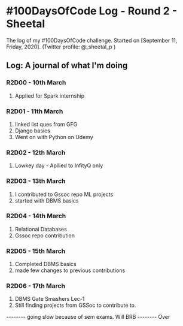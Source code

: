 
# #100DaysOfCode Log - Round 2 - Sheetal

The log of my #100DaysOfCode challenge. Started on [September 11, Friday, 2020].
(Twitter profile: @_sheetal_p )

## Log: A journal of what I'm doing

### R2D00 - 10th March
1. Applied for Spark internship

### R2D01 - 11th March
1. linked list ques from GFG
2. Django basics
3. Went on with Python on Udemy

### R2D02 - 12th March
1. Lowkey day - Apllied to InfityQ only

### R2D03 - 13th March
1. I contributed to Gssoc repo ML projects
2. started with DBMS basics

### R2D04 - 14th March
1. Relational Databases
2. Gssoc repo contribution

### R2D05 - 15th March
1. Completed DBMS basics
2. made few changes to previous contributions

### R2D06 - 17th March
1. DBMS Gate Smashers Lec-1
2. Still finding projects from GSSoc to contribute to. 

-------- going slow because of sem exams. Will BRB --------
Over

